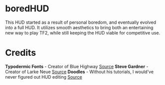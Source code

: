 # boredHUD

This HUD started as a result of personal boredom, and eventually evolved into a full HUD. It utilizes smooth aesthetics to bring both an entertaining new way to play TF2, while still keeping the HUD viable for competitive use.

# Credits

**Typodermic Fonts** - Creator of Blue Highway [Source](https://www.dafont.com/typodermic.d1705)
**Steve Gardner** - Creator of Larke Neue [Source](https://www.dafont.com/steve-gardner.d5188)
**Doodles** - Without his tutorials, I would've never figured out HUD editing
[Source](https://doodlesstuff.com/?tutorial=tf2hud)

